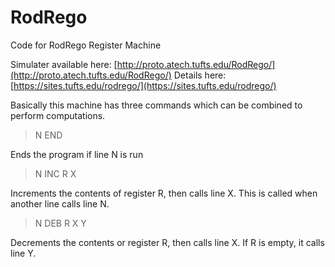 # RodRego
Code for RodRego Register Machine

Simulater available here: [http://proto.atech.tufts.edu/RodRego/](http://proto.atech.tufts.edu/RodRego/)
Details here:[https://sites.tufts.edu/rodrego/](https://sites.tufts.edu/rodrego/)

Basically this machine has three commands which can be combined to perform computations.

> N END

Ends the program if line N is run

> N INC R X

Increments the contents of register R, then calls line X. This is called when another line calls line N.

> N DEB R X Y

Decrements the contents or register R, then calls line X. If R is empty, it calls line Y.
